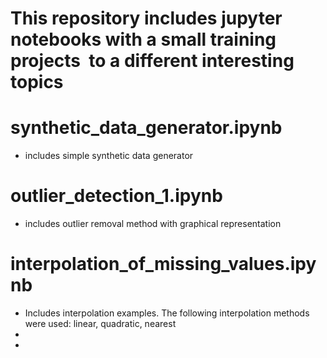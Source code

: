 # This repository includes jupyter notebooks with a small training projects  to a different interesting topics

# synthetic_data_generator.ipynb
* includes simple synthetic data generator 
# outlier_detection_1.ipynb
* includes outlier removal method with graphical representation
# interpolation_of_missing_values.ipynb
* Includes interpolation examples. The following interpolation methods were used: linear, quadratic, nearest
* 
*  




